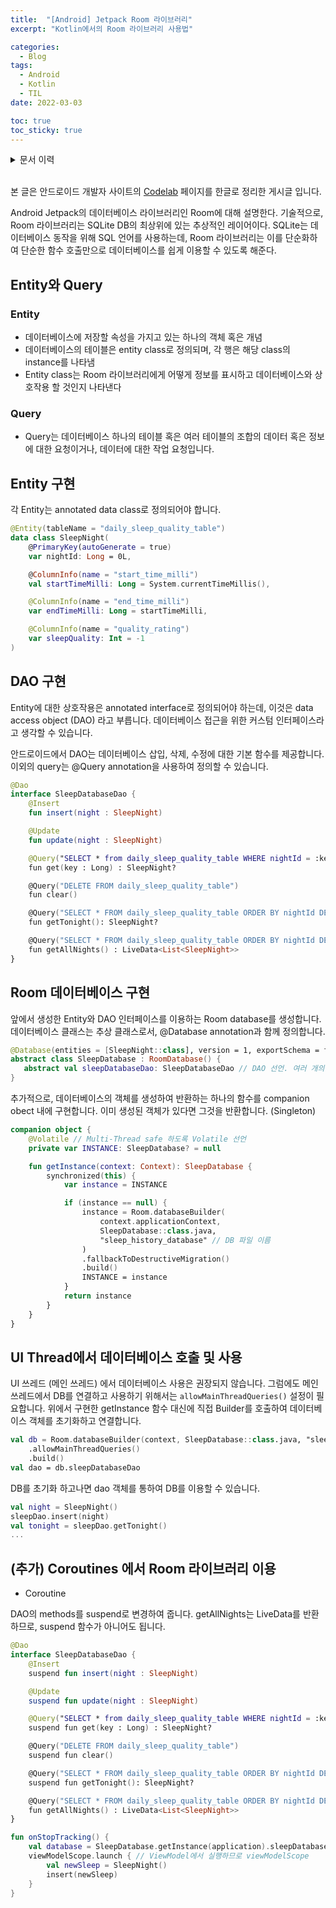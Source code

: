 ```yaml
---
title:  "[Android] Jetpack Room 라이브러리"
excerpt: "Kotlin에서의 Room 라이브러리 사용법"

categories:
  - Blog
tags:
  - Android
  - Kotlin
  - TIL
date: 2022-03-03

toc: true
toc_sticky: true
---
```


<details>
<summary>문서 이력</summary>
<div markdown="1">
- 2022.03.03. 포스팅
- 2022.03.05. UI Thread 관련 코드 추가
</div>
</details>
<br>

본 글은 안드로이드 개발자 사이트의 [Codelab](https://developer.android.com/codelabs/kotlin-android-training-room-database?index=..%2F..android-kotlin-fundamentals&hl=ko#2) 페이지를 한글로 정리한 게시글 입니다.

Android Jetpack의 데이터베이스 라이브러리인 Room에 대해 설명한다. 기술적으로, Room 라이브러리는 SQLite DB의 최상위에 있는 추상적인 레이어이다. SQLite는 데이터베이스 동작을 위해 SQL 언어를 사용하는데, Room 라이브러리는 이를 단순화하여 단순한 함수 호출만으로 데이터베이스를 쉽게 이용할 수 있도록 해준다.

## Entity와 Query

### Entity

- 데이터베이스에 저장할 속성을 가지고 있는 하나의 객체 혹은 개념
- 데이터베이스의 테이블은 entity class로 정의되며, 각 행은 해당 class의 instance를 나타냄
- Entity class는 Room 라이브러리에게 어떻게 정보를 표시하고 데이터베이스와 상호작용 할 것인지 나타낸다

### Query

- Query는 데이터베이스 하나의 테이블 혹은 여러 테이블의 조합의 데이터 혹은 정보에 대한 요청이거나, 데이터에 대한 작업 요청입니다.

## Entity 구현

각 Entity는 annotated data class로 정의되어야 합니다.

```kotlin
@Entity(tableName = "daily_sleep_quality_table")
data class SleepNight(
    @PrimaryKey(autoGenerate = true)
    var nightId: Long = 0L,

    @ColumnInfo(name = "start_time_milli")
    val startTimeMilli: Long = System.currentTimeMillis(),

    @ColumnInfo(name = "end_time_milli")
    var endTimeMilli: Long = startTimeMilli,

    @ColumnInfo(name = "quality_rating")
    var sleepQuality: Int = -1
)
```

## DAO 구현

Entity에 대한 상호작용은 annotated interface로 정의되어야 하는데, 이것은 data access object (DAO) 라고 부릅니다. 데이터베이스 접근을 위한 커스텀 인터페이스라고 생각할 수 있습니다.

안드로이드에서 DAO는 데이터베이스 삽입, 삭제, 수정에 대한 기본 함수를 제공합니다. 이외의 query는 @Query annotation을 사용하여 정의할 수 있습니다.

```kotlin
@Dao
interface SleepDatabaseDao {
    @Insert
    fun insert(night : SleepNight)

    @Update
    fun update(night : SleepNight)

    @Query("SELECT * from daily_sleep_quality_table WHERE nightId = :key")
    fun get(key : Long) : SleepNight?

    @Query("DELETE FROM daily_sleep_quality_table")
    fun clear()

    @Query("SELECT * FROM daily_sleep_quality_table ORDER BY nightId DESC LIMIT 1")
    fun getTonight(): SleepNight?

    @Query("SELECT * FROM daily_sleep_quality_table ORDER BY nightId DESC")
    fun getAllNights() : LiveData<List<SleepNight>>
}
```

## Room 데이터베이스 구현

앞에서 생성한 Entity와 DAO 인터페이스를 이용하는 Room database를 생성합니다.
데이터베이스 클래스는 추상 클래스로서, @Database annotation과 함께 정의합니다.

```kotlin
@Database(entities = [SleepNight::class], version = 1, exportSchema = false) // Entity 정의, Schema 변경 시 version up
abstract class SleepDatabase : RoomDatabase() {
   abstract val sleepDatabaseDao: SleepDatabaseDao // DAO 선언. 여러 개의 DAO를 가질 수 있음.
}
```

추가적으로, 데이터베이스의 객체를 생성하여 반환하는 하나의 함수를 companion obect 내에 구현합니다. 이미 생성된 객체가 있다면 그것을 반환합니다. (Singleton)

```kotlin
companion object {
    @Volatile // Multi-Thread safe 하도록 Volatile 선언
    private var INSTANCE: SleepDatabase? = null

    fun getInstance(context: Context): SleepDatabase {
        synchronized(this) {
            var instance = INSTANCE

            if (instance == null) {
                instance = Room.databaseBuilder(
                    context.applicationContext,
                    SleepDatabase::class.java,
                    "sleep_history_database" // DB 파일 이름
                )
                .fallbackToDestructiveMigration()
                .build()
                INSTANCE = instance
            }
            return instance
        }
    }
}
```

## UI Thread에서 데이터베이스 호출 및 사용

UI 쓰레드 (메인 쓰레드) 에서 데이터베이스 사용은 권장되지 않습니다. 그럼에도 메인 쓰레드에서 DB를 연결하고 사용하기 위해서는 ```allowMainThreadQueries()``` 설정이 필요합니다. 
위에서 구현한 getInstance 함수 대신에 직접 Builder를 호출하여 데이터베이스 객체를 초기화하고 연결합니다.

```kotlin
val db = Room.databaseBuilder(context, SleepDatabase::class.java, "sleep_history_database")
    .allowMainThreadQueries()
    .build()
val dao = db.sleepDatabaseDao
```

DB를 초기화 하고나면 dao 객체를 통하여 DB를 이용할 수 있습니다.

```kotlin
val night = SleepNight()
sleepDao.insert(night)
val tonight = sleepDao.getTonight()
...
```


## (추가) Coroutines 에서 Room 라이브러리 이용

- Coroutine

DAO의 methods를 suspend로 변경하여 줍니다. getAllNights는 LiveData를 반환하므로, suspend 함수가 아니어도 됩니다.

```kotlin
@Dao
interface SleepDatabaseDao {
    @Insert
    suspend fun insert(night : SleepNight)

    @Update
    suspend fun update(night : SleepNight)

    @Query("SELECT * from daily_sleep_quality_table WHERE nightId = :key")
    suspend fun get(key : Long) : SleepNight?

    @Query("DELETE FROM daily_sleep_quality_table")
    suspend fun clear()

    @Query("SELECT * FROM daily_sleep_quality_table ORDER BY nightId DESC LIMIT 1")
    suspend fun getTonight(): SleepNight?

    @Query("SELECT * FROM daily_sleep_quality_table ORDER BY nightId DESC")
    fun getAllNights() : LiveData<List<SleepNight>>
}
```

```kotlin
fun onStopTracking() {
    val database = SleepDatabase.getInstance(application).sleepDatabaseDao
    viewModelScope.launch { // ViewModel에서 실행하므로 viewModelScope
        val newSleep = SleepNight()
        insert(newSleep)
    }
}
```